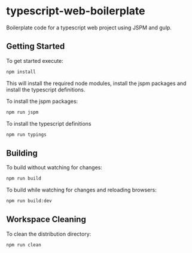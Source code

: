 # typescript-web-boilerplate

Boilerplate code for a typescript web project using JSPM and gulp.

## Getting Started

To get started execute:

```bash
npm install
```

 This will install the required node modules, install the jspm packages and install the typescript definitions.

To install the jspm packages:

```bash
npm run jspm
```

To install the typescript definitions

```bash
npm run typings
```

## Building

To build without watching for changes:

```bash
npm run build
```

To build while watching for changes and reloading browsers:

```bash
npm run build:dev
```

## Workspace Cleaning

To clean the distribution directory:

```bash
npm run clean
```
